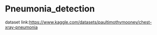 # Pneumonia_detection
dataset link:https://www.kaggle.com/datasets/paultimothymooney/chest-xray-pneumonia

